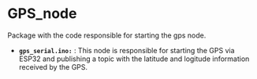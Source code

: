 # GPS_node

Package with the code responsible for starting the gps node.

* **`gps_serial.ino:`** : This node is responsible for starting the GPS via ESP32 and publishing a topic with the latitude and logitude information received by the GPS.
